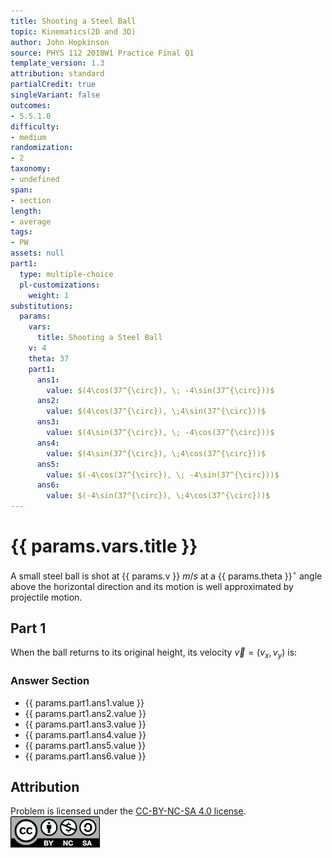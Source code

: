 ```yaml
---
title: Shooting a Steel Ball
topic: Kinematics(2D and 3D)
author: John Hopkinson
source: PHYS 112 2018W1 Practice Final Q1
template_version: 1.3
attribution: standard
partialCredit: true
singleVariant: false
outcomes:
- 5.5.1.0
difficulty:
- medium
randomization:
- 2
taxonomy:
- undefined
span:
- section
length:
- average
tags:
- PW
assets: null
part1:
  type: multiple-choice
  pl-customizations:
    weight: 1
substitutions:
  params:
    vars:
      title: Shooting a Steel Ball
    v: 4
    theta: 37
    part1:
      ans1:
        value: $(4\cos(37^{\circ}), \; -4\sin(37^{\circ}))$
      ans2:
        value: $(4\cos(37^{\circ}), \;4\sin(37^{\circ}))$
      ans3:
        value: $(4\sin(37^{\circ}), \; -4\cos(37^{\circ}))$
      ans4:
        value: $(4\sin(37^{\circ}), \;4\cos(37^{\circ}))$
      ans5:
        value: $(-4\cos(37^{\circ}), \; -4\sin(37^{\circ}))$
      ans6:
        value: $(-4\sin(37^{\circ}), \;4\cos(37^{\circ}))$
---
```

# {{ params.vars.title }}
A small steel ball is shot at {{ params.v }} $m/s$ at a {{ params.theta }}$^{\circ}$ angle above the horizontal direction and its motion is well approximated by projectile motion.

## Part 1

When the ball returns to its original height, its velocity $\overrightarrow{v} = (v_x, v_y)$ is:

### Answer Section

- {{ params.part1.ans1.value }}
- {{ params.part1.ans2.value }}
- {{ params.part1.ans3.value }}
- {{ params.part1.ans4.value }}
- {{ params.part1.ans5.value }}
- {{ params.part1.ans6.value }}

## Attribution

Problem is licensed under the [CC-BY-NC-SA 4.0 license](https://creativecommons.org/licenses/by-nc-sa/4.0/).<br> ![The Creative Commons 4.0 license requiring attribution-BY, non-commercial-NC, and share-alike-SA license.](https://raw.githubusercontent.com/firasm/bits/master/by-nc-sa.png)